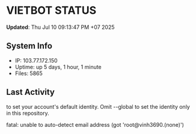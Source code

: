 # VIETBOT STATUS
**Updated**: Thu Jul 10 09:13:47 PM +07 2025

## System Info
- IP: 103.77.172.150
- Uptime: up 5 days, 1 hour, 1 minute
- Files: 5865

## Last Activity

to set your account's default identity.
Omit --global to set the identity only in this repository.

fatal: unable to auto-detect email address (got 'root@vinh3690.(none)')

